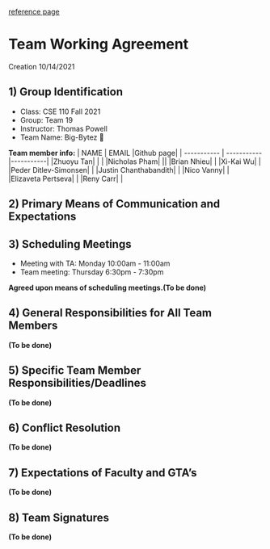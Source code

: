 [reference page](https://ohiostate.pressbooks.pub/feptechcomm/chapter/7-project-communications/)

# Team Working Agreement #
Creation 10/14/2021
<br>
## 1) Group Identification ##
- Class: CSE 110 Fall 2021
- Group: Team 19
- Instructor: Thomas  Powell 
- Team Name: Big-Bytez 🍔

**Team member info:**
| NAME        | EMAIL       |Github page|
| ----------- | ----------- |-----------|
|Zhuoyu Tan|        |         |
|Nicholas Pham|        ||
|Brian Nhieu|        |
|Xi-Kai Wu|        |
|Peder Ditlev-Simonsen|        |
|Justin Chanthabandith|        |
|Nico Vanny|        |
|Elizaveta Pertseva|        |
|Reny Carr|        |


## 2) Primary Means of Communication and Expectations ##
## 3) Scheduling Meetings ##

* Meeting with TA:  Monday 10:00am - 11:00am  
* Team meeting:  Thursday 6:30pm - 7:30pm 

**Agreed upon means of scheduling meetings.(To be done)**

## 4) General Responsibilities for All Team Members ##
**(To be done)**
## 5) Specific Team Member Responsibilities/Deadlines ##
**(To be done)**
## 6) Conflict Resolution ##
**(To be done)**
## 7) Expectations of Faculty and GTA’s ## 
**(To be done)**
## 8) Team Signatures ##
**(To be done)**


